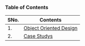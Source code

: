 
### Table of Contents
| SNo. | **Contents** |
| --- | --------- |
| 1. | [Object Oriented Design](https://github.com/mrpawan-gupta/Technical-Subjects/tree/master/7%5D.%20Low%20Level%20Design%20for%20SDE%201/01%5D.%20Object%20Oriented%20Design) |
| 2. | [Case Studys](https://github.com/mrpawan-gupta/Technical-Subjects/tree/master/7%5D.%20Low%20Level%20Design%20for%20SDE%201/02%5D.%20Case%20Study) |


